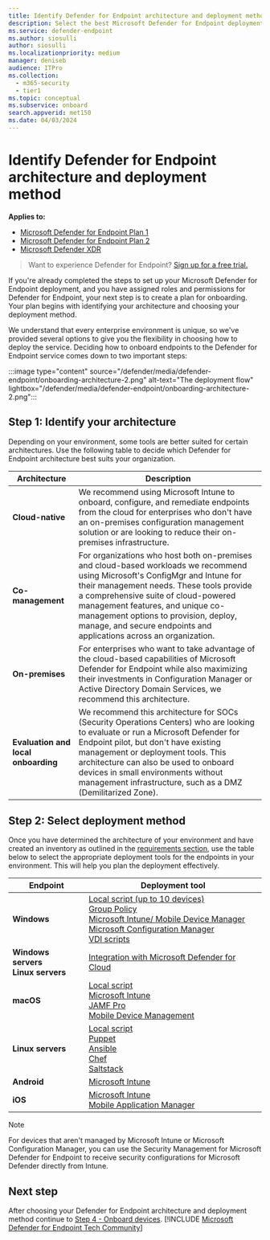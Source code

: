 ```yaml
---
title: Identify Defender for Endpoint architecture and deployment method
description: Select the best Microsoft Defender for Endpoint deployment strategy for your environment.
ms.service: defender-endpoint
ms.author: siosulli
author: siosulli
ms.localizationpriority: medium
manager: deniseb
audience: ITPro
ms.collection: 
  - m365-security
  - tier1
ms.topic: conceptual
ms.subservice: onboard
search.appverid: met150
ms.date: 04/03/2024
---
```


# Identify Defender for Endpoint architecture and deployment method

**Applies to:**

- [Microsoft Defender for Endpoint Plan 1](microsoft-defender-endpoint.md)
- [Microsoft Defender for Endpoint Plan 2](microsoft-defender-endpoint.md)
- [Microsoft Defender XDR](/defender-xdr)

> Want to experience Defender for Endpoint? [Sign up for a free trial.](https://signup.microsoft.com/create-account/signup?products=7f379fee-c4f9-4278-b0a1-e4c8c2fcdf7e&ru=https://aka.ms/MDEp2OpenTrial?ocid=docs-wdatp-secopsdashboard-abovefoldlink)

If you're already completed the steps to set up your Microsoft Defender for Endpoint deployment, and you have assigned roles and permissions for Defender for Endpoint, your next step is to create a plan for onboarding. Your plan begins with identifying your architecture and choosing your deployment method.

We understand that every enterprise environment is unique, so we've provided several options to give you the flexibility in choosing how to deploy the service. Deciding how to onboard endpoints to the Defender for Endpoint service comes down to two important steps:

:::image type="content" source="/defender/media/defender-endpoint/onboarding-architecture-2.png" alt-text="The deployment flow" lightbox="/defender/media/defender-endpoint/onboarding-architecture-2.png":::

## Step 1: Identify your architecture

Depending on your environment, some tools are better suited for certain architectures. Use the following table to decide which Defender for Endpoint architecture best suits your organization.

|Architecture |Description |
|---|---|
|**Cloud-native**| We recommend using Microsoft Intune to onboard, configure, and remediate endpoints from the cloud for enterprises who don't have an on-premises configuration management solution or are looking to reduce their on-premises infrastructure. |
|**Co-management**| For organizations who host both on-premises and cloud-based workloads we recommend using Microsoft's ConfigMgr and Intune for their management needs. These tools provide a comprehensive suite of cloud-powered management features, and unique co-management options to provision, deploy, manage, and secure endpoints and applications across an organization. |
|**On-premises**|For enterprises who want to take advantage of the cloud-based capabilities of Microsoft Defender for Endpoint while also maximizing their investments in Configuration Manager or Active Directory Domain Services, we recommend this architecture.|
|**Evaluation and local onboarding**|We recommend this architecture for SOCs (Security Operations Centers) who are looking to evaluate or run a Microsoft Defender for Endpoint pilot, but don't have existing management or deployment tools. This architecture can also be used to onboard devices in small environments without management infrastructure, such as a DMZ (Demilitarized Zone).|

## Step 2: Select deployment method

Once you have determined the architecture of your environment and have created an inventory as outlined in the [requirements section](/defender-endpoint/mde-planning-guide#requirements), use the table below to select the appropriate deployment tools for the endpoints in your environment. This will help you plan the deployment effectively.

|Endpoint|Deployment tool|
|---|---|
|**Windows**|[Local script (up to 10 devices)](configure-endpoints-script.md) <br>  [Group Policy](configure-endpoints-gp.md) <br>  [Microsoft Intune/ Mobile Device Manager](configure-endpoints-mdm.md) <br>   [Microsoft Configuration Manager](configure-endpoints-sccm.md) <br> [VDI scripts](configure-endpoints-vdi.md)|
|**Windows servers<br>Linux servers** | [Integration with Microsoft Defender for Cloud](azure-server-integration.md)
|**macOS**|[Local script](mac-install-manually.md) <br> [Microsoft Intune](mac-install-with-intune.md) <br> [JAMF Pro](mac-install-with-jamf.md) <br> [Mobile Device Management](mac-install-with-other-mdm.md)|
|**Linux servers**|[Local script](linux-install-manually.md) <br> [Puppet](linux-install-with-puppet.md) <br> [Ansible](linux-install-with-ansible.md) <br> [Chef](linux-deploy-defender-for-endpoint-with-chef.md)<br> [Saltstack](linux-install-with-saltack.md)|
|**Android**|[Microsoft Intune](android-intune.md)|
|**iOS**|[Microsoft Intune](ios-install.md) <br> [Mobile Application Manager](ios-install-unmanaged.md) |

>[!Note]
> For devices that aren't managed by Microsoft Intune or Microsoft Configuration Manager, you can use the Security Management for Microsoft Defender for Endpoint to receive security configurations for Microsoft Defender directly from Intune.

## Next step

After choosing your Defender for Endpoint architecture and deployment method continue to [Step 4 - Onboard devices](onboarding.md).
[!INCLUDE [Microsoft Defender for Endpoint Tech Community](../includes/defender-mde-techcommunity.md)]
